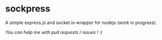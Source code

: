 sockpress
=========

A simple express.js and socket.io wrapper for nodejs (work in progress).

*You can help me with pull requests / issues ! :)*
